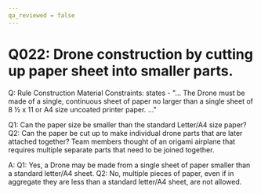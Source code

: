 ```yaml
---
qa_reviewed = false
---
```


# Q022: Drone construction by cutting up paper sheet into smaller parts.

Q: Rule <DR05> Construction Material Constraints: states - "... The Drone must be made of a single, continuous sheet of paper no larger than a single sheet of 8 ½ x 11 or A4 size uncoated printer paper. ..."


Q1: Can the paper size be smaller than the standard  Letter/A4 size paper?
Q2: Can the paper be cut up to make individual drone parts that are later attached together? Team members thought of an origami airplane that requires multiple separate parts that need to be joined together.

A: Q1: Yes, a Drone may be made from a single sheet of paper smaller than a standard letter/A4 sheet.
Q2: No, multiple pieces of paper, even if in aggregate they are less than a standard letter/A4 sheet, are not allowed.
